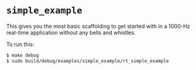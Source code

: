`simple_example`
================

This gives you the most basic scaffolding to get started with in a 1000-Hz
real-time application without any bells and whistles.

To run this:

```bash
$ make debug
$ sudo build/debug/examples/simple_example/rt_simple_example
```
